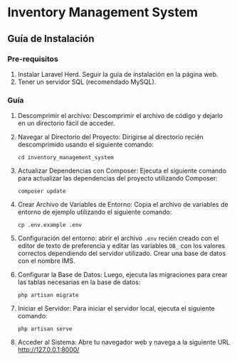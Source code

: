 # Inventory Management System

## Guía de Instalación

### Pre-requisitos

1. Instalar Laravel Herd. Seguir la guía de instalación en la página web.
2. Tener un servidor SQL (recomendado MySQL).

### Guía

1. Descomprimir el archivo: Descomprimir el archivo de código y dejarlo en un directorio fácil de acceder.
2. Navegar al Directorio del Proyecto: Dirigirse al directorio recién descomprimido usando el siguiente comando:

    ```cd inventory_management_system```

3. Actualizar Dependencias con Composer: Ejecuta el siguiente comando para actualizar las dependencias del proyecto utilizando Composer:

    ```composer update```

4. Crear Archivo de Variables de Entorno: Copia el archivo de variables de entorno de ejemplo utilizando el siguiente comando:

    ```cp .env.example .env```

5. Configuración del entorno: abrir el archivo `.env` recién creado con el editor de texto de preferencia y editar las variables `DB_` con los valores correctos dependiendo del servidor utilizado. Crear una base de datos con el nombre IMS.
6. Configurar la Base de Datos: Luego, ejecuta las migraciones para crear las tablas necesarias en la base de datos:

    ```php artisan migrate```

7. Iniciar el Servidor: Para iniciar el servidor local, ejecuta el siguiente comando:

    ```php artisan serve```

8. Acceder al Sistema: Abre tu navegador web y navega a la siguiente URL http://127.0.0.1:8000/

